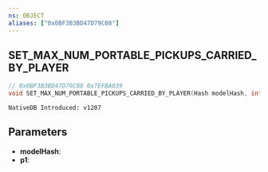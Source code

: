 ```yaml
---
ns: OBJECT
aliases: ["0x0BF3B3BD47D79C08"]
---
```

## SET_MAX_NUM_PORTABLE_PICKUPS_CARRIED_BY_PLAYER

```c
// 0x0BF3B3BD47D79C08 0x7EFBA039
void SET_MAX_NUM_PORTABLE_PICKUPS_CARRIED_BY_PLAYER(Hash modelHash, int p1);
```

```
NativeDB Introduced: v1207
```

## Parameters
* **modelHash**:
* **p1**:
